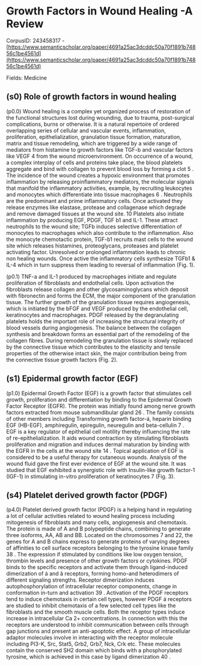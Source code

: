 # Growth Factors in Wound Healing -A Review

CorpusID: 243458317 - [https://www.semanticscholar.org/paper/4691a25ac3dcddc50a70f1891b74856c1be4561d](https://www.semanticscholar.org/paper/4691a25ac3dcddc50a70f1891b74856c1be4561d)

Fields: Medicine

## (s0) Role of growth factors in wound healing
(p0.0) Wound healing is a complex yet organized process of restoration of the functional structures lost during wounding, due to trauma, post-surgical complications, burns or otherwise. It is a natural repertoire of ordered overlapping series of cellular and vascular events, inflammation, proliferation, epithelialization, granulation tissue formation, maturation, matrix and tissue remodeling, which are triggered by a wide range of mediators from histamine to growth factors like TGF-b and vascular factors like VEGF 4 from the wound microenvironment. On occurrence of a wound, a complex interplay of cells and proteins take place, the blood platelets aggregate and bind with collagen to prevent blood loss by forming a clot 5 . The incidence of the wound creates a hypoxic environment that promotes inflammation by releasing proinflammatory mediators, the molecular signals that manifold the inflammatory activities, example, by recruiting leukocytes and monocytes which differentiate into tissue macrophages 6 . Neutrophils are the predominant and prime inflammatory cells. Once activated they release enzymes like elastase, protease and collagenase which degrade and remove damaged tissues at the wound site. 10 Platelets also initiate inflammation by producing EGF, PDGF, TGF b1 and IL-1. These attract neutrophils to the wound site; TGFb induces selective differentiation of monocytes to macrophages which also contribute to the inflammation. Also the monocyte chemotactic protein, TGF-b1 recruits mast cells to the wound site which releases histamines, proteoglycans, proteases and platelet activating factor. Unresolved or prolonged inflammation leads to chronic non healing wounds. Once active the inflammatory cells synthesize TGFb1 & IL-4 which in turn suppress them leading to reversal of inflammation (Fig. 1).

(p0.1) TNF-a and IL-1 produced by macrophages initiate and regulate proliferation of fibroblasts and endothelial cells. Upon activation the fibroblasts release collagen and other glycosaminoglycans which deposit with fibronectin and forms the ECM, the major component of the granulation tissue. The further growth of the granulation tissue requires angiogenesis, which is initiated by the bFGF and VEGF produced by the endothelial cell, keratinocytes and macrophages. PDGF released by the degranulating platelets holds the important role of increasing the structural integrity of blood vessels during angiogenesis. The balance between the collagen synthesis and breakdown forms an essential part of the remodeling of the collagen fibres. During remodeling the granulation tissue is slowly replaced by the connective tissue which contributes to the elasticity and tensile properties of the otherwise intact skin, the major contribution being from the connective tissue growth factors (Fig. 2).
## (s1) Epidermal growth factor (EGF)
(p1.0) Epidermal Growth Factor (EGF) is a growth factor that stimulates cell growth, proliferation and differentiation by binding to the Epidermal Growth Factor Receptor (EGFR). The protein was initially found among nerve growth factors extracted from mouse submandibular gland 26 . The family consists of other members including Transforming growth factor-á, heparin binding EGF (HB-EGF), amphiregulin, epiregulin, neuregulin and beta-cellulin 7 . EGF is a key regulator of epithelial cell motility thereby influencing the rate of re-epithelialization. It aids wound contraction by stimulating fibroblasts proliferation and migration and induces dermal maturation by binding with the EGFR in the cells at the wound site 14 . Topical application of EGF is considered to be a useful therapy for cutaneous wounds. Analysis of the wound fluid gave the first ever evidence of EGF at the wound site. It was studied that EGF exhibited a synergistic role with Insulin-like growth factor-1 (IGF-1) in stimulating in-vitro proliferation of keratinocytes 7 (Fig. 3).
## (s4) Platelet derived growth factor (PDGF)
(p4.0) Platelet derived growth factor (PDGF) is a helping hand in regulating a lot of cellular activities related to wound healing process including mitogenesis of fibroblasts and many cells, angiogenesis and chemotaxis. The protein is made of A and B polypeptide chains, combining to generate three isoforms, AA, AB and BB. Located on the chromosomes 7 and 22, the genes for A and B chains express to generate proteins of varying degrees of affinities to cell surface receptors belonging to the tyrosine kinase family 38 . The expression if stimulated by conditions like low oxygen tension, thrombin levels and presence of other growth factors or cytokines. PDGF binds to the specific receptors and activate them through ligand-induced dimerization of á and â receptors, forming homo-and heterodimers of different signaling strengths. Receptor dimerization induces autophosphorylation of intracellular receptor components, change in conformation in-turn and activation 39 . Activation of the PDGF receptors tend to induce chemotaxis in certain cell types, however PDGF á receptors are studied to inhibit chemotaxis of a few selected cell types like the fibroblasts and the smooth muscle cells. Both the receptor types induce increase in intracellular Ca 2+ concentrations. In connection with this the receptors are understood to inhibit communication between cells through gap junctions and present an anti-apoptotic effect. A group of intracellular adaptor molecules involve in interacting with the receptor molecule including PI3-K, Src, Stat5, Grb2, Grb7, Nck, Crk etc. These molecules contain the conserved SH2 domain which binds with a phosphorylated tyrosine, which is achieved in this case by ligand dimerization 40 .
